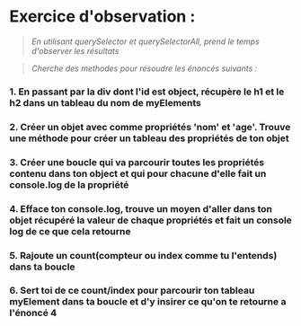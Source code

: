 # Exercice d'observation :
>*En utilisant querySelector et querySelectorAll, prend le temps d'observer les résultats*

>*Cherche des methodes pour résoudre les énoncés suivants :*

### 1. En passant par la div dont l'id est object, récupère le h1 et le h2 dans un tableau du nom de myElements
### 2. Créer un objet avec comme propriétés 'nom' et 'age'. Trouve une méthode pour créer un tableau des propriétés de ton objet
### 3. Créer une boucle qui va parcourir toutes les propriétés contenu dans ton object et qui pour chacune d'elle fait un console.log de la propriété
### 4. Efface ton console.log, trouve un moyen d'aller dans ton objet récupéré la valeur de chaque propriétés et fait un console log de ce que cela retourne
### 5. Rajoute un count(compteur ou index comme tu l'entends) dans ta boucle
### 6. Sert toi de ce count/index pour parcourir ton tableau myElement dans ta boucle et d'y insirer ce qu'on te retourne a l'énoncé 4



